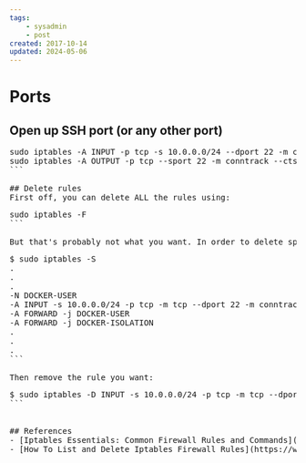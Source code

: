 ```yaml
---
tags:
    - sysadmin
    - post
created: 2017-10-14
updated: 2024-05-06
---
```

# Ports

## Open up SSH port (or any other port)

<pre>
sudo iptables -A INPUT -p tcp -s 10.0.0.0/24 --dport 22 -m conntrack --ctstate NEW,ESTABLISHED -j ACCEPT
sudo iptables -A OUTPUT -p tcp --sport 22 -m conntrack --ctstate ESTABLISHED -j ACCEPT
```

## Delete rules
First off, you can delete ALL the rules using:
<pre>
sudo iptables -F
```

But that's probably not what you want. In order to delete specific rules first get the list of existing rules:
<pre>
$ sudo iptables -S
.
.
.
-N DOCKER-USER
-A INPUT -s 10.0.0.0/24 -p tcp -m tcp --dport 22 -m conntrack --ctstate NEW,ESTABLISHED -j ACCEPT
-A FORWARD -j DOCKER-USER
-A FORWARD -j DOCKER-ISOLATION
.
.
.
```

Then remove the rule you want:
<pre>
$ sudo iptables -D INPUT -s 10.0.0.0/24 -p tcp -m tcp --dport 22 -m conntrack --ctstate NEW,ESTABLISHED -j ACCEPT
```


## References
- [Iptables Essentials: Common Firewall Rules and Commands](https://www.digitalocean.com/community/tutorials/iptables-essentials-common-firewall-rules-and-commands)
- [How To List and Delete Iptables Firewall Rules](https://www.digitalocean.com/community/tutorials/how-to-list-and-delete-iptables-firewall-rules)
